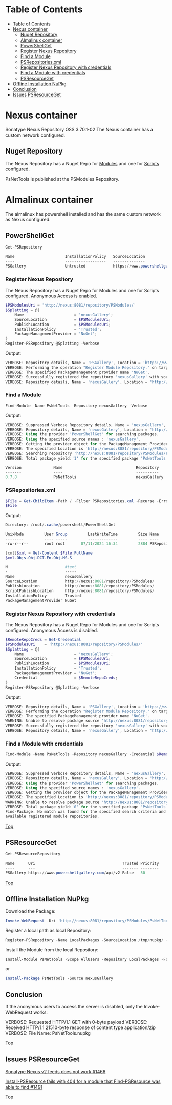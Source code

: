 # Table of Contents

- [Table of Contents](#table-of-contents)
- [Nexus container](#nexus-container)
    - [Nuget Repository](#nuget-repository)
    - [Almalinux container](#almalinux-container)
    - [PowerShellGet](#powershellget)
    - [Register Nexus Repository](#register-nexus-repository)
    - [Find a Module](#find-a-module)
    - [PSRepositories.xml](#psrepositoriesxml)
    - [Register Nexus Repository with credentials](#register-nexus-repository-with-credentials)
    - [Find a Module with credentials](#find-a-module-with-credentials)
    - [PSResourceGet](#psresourceget)
- [Offline Installation NuPkg](#offline-installation-nupkg)
- [Conclusion](#conclusion)
- [Issues PSResourceGet](#issues-psresourceget)

# Nexus container

Sonatype Nexus Repository OSS 3.70.1-02
The Nexus container has a custom network configured.

## Nuget Repository

The Nexus Repository has a Nuget Repo for [Modules](http://nexus:8081/repository/PSModules/) and one for [Scripts](http://nexus:8081/repository/PSScripts/) configured.

PsNetTools is published at the PSModules Repository.

# Almalinux container

The almalinux has powershell installed and has the same custom network as Nexus configured.

## PowerShellGet

````powershell
Get-PSRepository

Name                      InstallationPolicy   SourceLocation
----                      ------------------   --------------
PSGallery                 Untrusted            https://www.powershellgallery.com/api/v2
````

### Register Nexus Repository

The Nexus Repository has a Nuget Repo for Modules and one for Scripts configured. Anonymous Access is enabled.

````powershell
$PSModulesUri = 'http://nexus:8081/repository/PSModules/'
$Splatting = @{
    Name                      = 'nexusGallery';
    SourceLocation            = $PSModulesUri;
    PublishLocation           = $PSModulesUri;
    InstallationPolicy        = 'Trusted';
    PackageManagementProvider = 'NuGet';
}
Register-PSRepository @Splatting -Verbose
````

Output:

````powershell
VERBOSE: Repository details, Name = 'PSGallery', Location = 'https://www.powershellgallery.com/api/v2'; IsTrusted = 'False'; IsRegistered = 'True'.
VERBOSE: Performing the operation "Register Module Repository." on target "Module Repository 'nexusGallery' (http://nexus:8081/repository/PSModules/) in provider 'PowerShellGet'.".
VERBOSE: The specified PackageManagement provider name 'NuGet'.
VERBOSE: Successfully registered the repository 'nexusGallery' with source location 'http://nexus:8081/repository/PSModules/'.
VERBOSE: Repository details, Name = 'nexusGallery', Location = 'http://nexus:8081/repository/PSModules/'; IsTrusted = 'True'; IsRegistered = 'True'.
````

### Find a Module

````powershell
Find-Module -Name PsNetTools -Repository nexusGallery -Verbose
````

Output:

````powershell
VERBOSE: Suppressed Verbose Repository details, Name = 'nexusGallery', Location = 'http://nexus:8081/repository/PSModules/'; IsTrusted = 'True'; IsRegistered = 'True'.
VERBOSE: Repository details, Name = 'nexusGallery', Location = 'http://nexus:8081/repository/PSModules/'; IsTrusted = 'True'; IsRegistered = 'True'.
VERBOSE: Using the provider 'PowerShellGet' for searching packages.
VERBOSE: Using the specified source names : 'nexusGallery'.
VERBOSE: Getting the provider object for the PackageManagement Provider 'NuGet'.
VERBOSE: The specified Location is 'http://nexus:8081/repository/PSModules/' and PackageManagementProvider is 'NuGet'.
VERBOSE: Searching repository 'http://nexus:8081/repository/PSModules/FindPackagesById()?id='PsNetTools'' for ''.
VERBOSE: Total package yield:'1' for the specified package 'PsNetTools'.

Version              Name                                Repository           Description
-------              ----                                ----------           -----------
0.7.8                PsNetTools                          nexusGallery         Cross platform PowerShell module to test networ… 
````

### PSRepositories.xml

````powershell
$File = Get-ChildItem -Path / -Filter PSRepositories.xml -Recurse -ErrorAction SilentlyContinue -Force
$File
````

Output:

````powershell
Directory: /root/.cache/powershell/PowerShellGet

UnixMode         User Group         LastWriteTime         Size Name
--------         ---- -----         -------------         ---- ----
-rw-r--r--       root root       07/11/2024 16:34         2884 PSRepositories.xml
````

````powershell
[xml]$xml = Get-Content $File.FullName
$xml.Objs.Obj.DCT.En.Obj.MS.S

N                         #text
-                         -----
Name                      nexusGallery
SourceLocation            http://nexus:8081/repository/PSModules/
PublishLocation           http://nexus:8081/repository/PSModules/
ScriptPublishLocation     http://nexus:8081/repository/PSModules/
InstallationPolicy        Trusted
PackageManagementProvider NuGet
````

### Register Nexus Repository with credentials

The Nexus Repository has a Nuget Repo for Modules and one for Scripts configured. Anonymous Access is disabled.

````powershell
$RemoteRepoCreds = Get-Credential
$PSModulesUri    = 'http://nexus:8081/repository/PSModules/'
$Splatting = @{
    Name                      = 'nexusGallery';
    SourceLocation            = $PSModulesUri;
    PublishLocation           = $PSModulesUri;
    InstallationPolicy        = 'Trusted';
    PackageManagementProvider = 'NuGet';
    Credential                = $RemoteRepoCreds;
}
Register-PSRepository @Splatting -Verbose
````

Output:

````powershell
VERBOSE: Repository details, Name = 'PSGallery', Location = 'https://www.powershellgallery.com/api/v2'; IsTrusted = 'False'; IsRegistered = 'True'.
VERBOSE: Performing the operation "Register Module Repository." on target "Module Repository 'nexusGallery' (http://nexus:8081/repository/PSModules/) in provider 'PowerShellGet'.".
VERBOSE: The specified PackageManagement provider name 'NuGet'.
WARNING: Unable to resolve package source 'http://nexus:8081/repository/PSModules/'.
VERBOSE: Successfully registered the repository 'nexusGallery' with source location 'http://nexus:8081/repository/PSModules/'.
VERBOSE: Repository details, Name = 'nexusGallery', Location = 'http://nexus:8081/repository/PSModules/'; IsTrusted = 'True'; IsRegistered = 'True'.
````

### Find a Module with credentials

````powershell
Find-Module -Name PsNetTools -Repository nexusGallery -Credential $RemoteRepoCreds -Verbose
````

Output:

````powershell
VERBOSE: Suppressed Verbose Repository details, Name = 'nexusGallery', Location = 'http://nexus:8081/repository/PSModules/'; IsTrusted = 'True'; IsRegistered = 'True'.
VERBOSE: Repository details, Name = 'nexusGallery', Location = 'http://nexus:8081/repository/PSModules/'; IsTrusted = 'True'; IsRegistered = 'True'.
VERBOSE: Using the provider 'PowerShellGet' for searching packages.
VERBOSE: Using the specified source names : 'nexusGallery'.
VERBOSE: Getting the provider object for the PackageManagement Provider 'NuGet'.
VERBOSE: The specified Location is 'http://nexus:8081/repository/PSModules/' and PackageManagementProvider is 'NuGet'.
WARNING: Unable to resolve package source 'http://nexus:8081/repository/PSModules/'.
VERBOSE: Total package yield:'0' for the specified package 'PsNetTools'.
Find-Package: No match was found for the specified search criteria and module name 'PsNetTools'. Try Get-PSRepository to see all
available registered module repositories.
````

[Top](#table-of-contents)

## PSResourceGet

````powershell
Get-PSResourceRepository

Name      Uri                                      Trusted Priority
----      ---                                      ------- --------
PSGallery https://www.powershellgallery.com/api/v2 False   50
````

[Top](#table-of-contents)

## Offline Installation NuPkg

Download the Package:

````powershell
Invoke-WebRequest -Uri 'http://nexus:8081/repository/PSModules/PsNetTools/0.7.8' -OutFile '/tmp/nupkg/PsNetTools.nupkg'
````

Register a local path as local Repository:

````powershell
Register-PSRepository -Name LocalPackages -SourceLocation /tmp/nupkg/ -InstallationPolicy Trusted
````

Install the Module from the local Repository:

````powershell
Install-Module PsNetTools -Scope AllUsers -Repository LocalPackages -Force
````

or

````powershell
Install-Package PsNetTools -Source nexusGallery
````

## Conclusion

If the anonymous users to access the server is disabled, only the Invoke-WebRequest works:

VERBOSE: Requested HTTP/1.1 GET with 0-byte payload
VERBOSE: Received HTTP/1.1 21510-byte response of content type application/zip
VERBOSE: File Name: PsNetTools.nupkg

[Top](#table-of-contents)

## Issues PSResourceGet

[Sonatype Nexus v2 feeds does not work #1466](https://github.com/PowerShell/PSResourceGet/issues/1466)

[Install-PSResource fails with 404 for a module that Find-PSResource was able to find #1491](https://github.com/PowerShell/PSResourceGet/issues/1491)

[Top](#table-of-contents)
